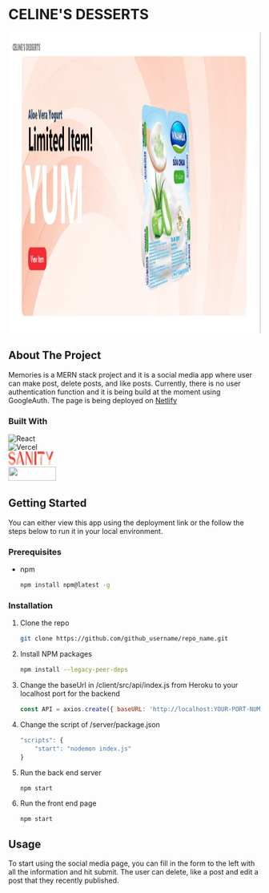 <!-- PROJECT LOGO -->
<br />
<h1>CELINE'S DESSERTS</h1>
<div align="center">
    <img src="images/celine.png" alt="Logo" width="1240" height="600" />
</div>

<!-- ABOUT THE PROJECT -->
## About The Project
<p>Memories is a MERN stack project and it is a social media app where user can make post, delete posts, and like posts. Currently, there is no user authentication function and it is being build at the moment using GoogleAuth.
The page is being deployed on <a href="https://socialmemories.netlify.app" target='_blank'>Netlify</a></p>

### Built With

![React](https://img.shields.io/badge/React-20232A?style=for-the-badge&logo=react&logoColor=61DAFB)
<br />
![Vercel](https://img.shields.io/badge/Vercel-000000?style=for-the-badge&logo=vercel&logoColor=white)
<br />
<img src="images/sanity.io.png" alt="Sanity logo" width="90" height="28"/>
<br />
<img src="https://upload.wikimedia.org/wikipedia/commons/thumb/8/8e/Nextjs-logo.svg/2560px-Nextjs-logo.svg.png" width="95" height="28" />

<!-- GETTING STARTED -->
## Getting Started

You can either view this app using the deployment link or the follow the steps below to run it in your local environment.

### Prerequisites

* npm
  ```sh
  npm install npm@latest -g
  ```

### Installation

1. Clone the repo
   ```sh
   git clone https://github.com/github_username/repo_name.git
   ```
2. Install NPM packages
   ```sh
   npm install --legacy-peer-deps
   ```
3. Change the baseUrl in /client/src/api/index.js from Heroku to your localhost port for the backend
   ```js
   const API = axios.create({ baseURL: 'http://localhost:YOUR-PORT-NUMBER' });
   ```
4. Change the script of /server/package.json
   ```js
   "scripts": {
       "start": "nodemon index.js"
   }
   ```   
5. Run the back end server
   ```sh
   npm start
   ```
6. Run the front end page
   ```sh
   npm start
   ```
<!-- USAGE EXAMPLES -->
## Usage
To start using the social media page, you can fill in the form to the left with all the information and hit submit. The user can delete, like a post and edit a post that they recently published.
